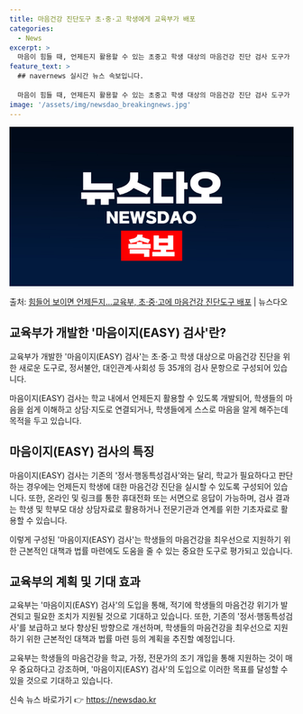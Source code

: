 ```yaml
---
title: 마음건강 진단도구 초·중·고 학생에게 교육부가 배포
categories:
  - News
excerpt: >
  마음이 힘들 때, 언제든지 활용할 수 있는 초중고 학생 대상의 마음건강 진단 검사 도구가 배포된다. 교육부는…
feature_text: >
  ## navernews 실시간 뉴스 속보입니다.

  마음이 힘들 때, 언제든지 활용할 수 있는 초중고 학생 대상의 마음건강 진단 검사 도구가 배포된다. 교육부는…
image: '/assets/img/newsdao_breakingnews.jpg'
---
```


![뉴스다오 속보](/assets/img/newsdao_breakingnews.jpg)

<p>출처: <a href="https://newsdao.kr/3132" rel="dofollow">힘들어 보이면 언제든지…교육부, 초·중·고에 마음건강 진단도구 배포</a> | 뉴스다오</p>

<h2 data-ke-size="size26">교육부가 개발한 '마음이지(EASY) 검사'란?</h2>
교육부가 개발한 '마음이지(EASY) 검사'는 초·중·고 학생 대상으로 마음건강 진단을 위한 새로운 도구로, 정서불안, 대인관계·사회성 등 35개의 검사 문항으로 구성되어 있습니다.

<p data-ke-size="size16">마음이지(EASY) 검사는 학교 내에서 언제든지 활용할 수 있도록 개발되어, 학생들의 마음을 쉽게 이해하고 상담·지도로 연결되거나, 학생들에게 스스로 마음을 알게 해주는데 목적을 두고 있습니다.</p>

<h2 data-ke-size="size26">마음이지(EASY) 검사의 특징</h2>
마음이지(EASY) 검사는 기존의 '정서·행동특성검사'와는 달리, 학교가 필요하다고 판단하는 경우에는 언제든지 학생에 대한 마음건강 진단을 실시할 수 있도록 구성되어 있습니다. 또한, 온라인 및 링크를 통한 휴대전화 또는 서면으로 응답이 가능하며, 검사 결과는 학생 및 학부모 대상 상담자료로 활용하거나 전문기관과 연계를 위한 기초자료로 활용할 수 있습니다.

<p data-ke-size="size16">이렇게 구성된 '마음이지(EASY) 검사'는 학생들의 마음건강을 최우선으로 지원하기 위한 근본적인 대책과 법률 마련에도 도움을 줄 수 있는 중요한 도구로 평가되고 있습니다.</p>

<h2 data-ke-size="size26">교육부의 계획 및 기대 효과</h2>
교육부는 '마음이지(EASY) 검사'의 도입을 통해, 적기에 학생들의 마음건강 위기가 발견되고 필요한 조치가 지원될 것으로 기대하고 있습니다. 또한, 기존의 '정서·행동특성검사'를 보급하고 보다 향상된 방향으로 개선하며, 학생들의 마음건강을 최우선으로 지원하기 위한 근본적인 대책과 법률 마련 등의 계획을 추진할 예정입니다.

<p data-ke-size="size16">교육부는 학생들의 마음건강을 학교, 가정, 전문가의 조기 개입을 통해 지원하는 것이 매우 중요하다고 강조하며, '마음이지(EASY) 검사'의 도입으로 이러한 목표를 달성할 수 있을 것으로 기대하고 있습니다.</p> 

신속 뉴스 바로가기 👉 <a href="https://newsdao.kr" rel="dofollow">https://newsdao.kr</a>


